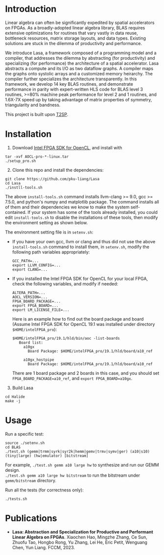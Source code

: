 # Introduction
Linear algebra can often be significantly expedited by spatial accelerators on FPGAs. As a broadly-adopted linear algebra library, BLAS requires extensive optimizations for routines that vary vastly in data reuse, bottleneck resources, matrix storage layouts, and data types. Existing solutions are stuck in the dilemma of productivity and performance. 

We introduce Lasa, a framework composed of a programming model and a compiler, that addresses the dilemma by abstracting (for productivity) and specializing (for performance) the architecture of a spatial accelerator. Lasa abstracts a compute and its I/O as two dataflow graphs. A compiler maps the graphs onto systolic arrays and a customized memory heirarchy. The compiler further specializes the architecture transparently. In this framework, we develop 14 key BLAS routines, and demonstrate performance in parity with expert-written HLS code for BLAS level 3 routines, >=80% machine peak performance for level 2 and 1 routines, and 1.6X-7X speed up by taking advantage of matrix properties of symmetry, triangularity and bandness.

This project is built upon [T2SP](https://github.com/IntelLabs/t2sp).

# Installation
  
1. Download [Intel FPGA SDK for OpenCL](http://dl.altera.com/opencl/), and install with
  ```
  tar -xvf AOCL-pro-*-linux.tar 
  ./setup_pro.sh
  ```
2. Clone this repo and install the dependencies:
  ```
  git clone https://github.com/pku-liang/Lasa
  cd Lasa
  ./instll-tools.sh
  ```

The above `install-tools.sh` command installs llvm-clang >= 9.0, gcc >= 7.5.0, and python's numpy and matplotlib package. The command installs all of them and their dependencies we know to make the system self-contained. If your system has some of the tools already installed, you could edit `install-tools.sh` to disable the installations of these tools, then modify the environment setting as shown below.

The environment setting file is in `setenv.sh`:

+ If you have your own gcc, llvm or clang and thus did not use the above `install-tools.sh` command to install them, in `setenv.sh`, modify the following path variables appropriately:

  ```
  GCC_PATH=...
  export LLVM_CONFIG=...
  export CLANG=...
  ```

+ If you installed the Intel FPGA SDK for OpenCL for your local FPGA, check the following variables, and modify if needed:

  ```
  ALTERA_PATH=...
  AOCL_VERSION=...
  FPGA_BOARD_PACKAGE=...
  export FPGA_BOARD=...
  export LM_LICENSE_FILE=...
  ```

  Here is an example how to find out the board package and board (Assume Intel FPGA SDK for OpenCL 19.1 was installed under directory `$HOME/intelFPGA_pro`):

  ```
  $HOME/intelFPGA_pro/19.1/hld/bin/aoc -list-boards
     Board list:
       a10gx
         Board Package: $HOME/intelFPGA_pro/19.1/hld/board/a10_ref
    
       a10gx_hostpipe
         Board Package: $HOME/intelFPGA_pro/19.1/hld/board/a10_ref
  ```

  There are 1 board package and 2 boards in this case, and you should set `FPGA_BOARD_PACKAGE=a10_ref`, and `export FPGA_BOARD=a10gx`.

3. Build Lasa
  ```
  cd Halide
  make -j
  ```

# Usage

Run a specific test:
  ```
  source ./setenv.sh
  cd BLAS
  ./test.sh (gemm|trmm|syrk|syr2k|hemm|gemv|trmv|symv|ger) (a10|s10) (tiny|large) (hw|emulator) [bitstream]
  ```

For example, `./test.sh gemm a10 large hw` to synthesize and run our GEMM design.  
`./test.sh gemm a10 large hw bitstream` to run the bitstream under `gemm/bitstream` directory.

Run all the tests (for correctness only):
  ```
  ./tests.sh
  ``` 

# Publications

+ **Lasa: Abstraction and Specialization for Productive and Performant Linear Algebra on FPGAs**. 
Xiaochen Hao, Mingzhe Zhang, Ce Sun, Zhuofu Tao, Hongbo Rong, Yu Zhang, Lei He, Eric Petit, Wenguang Chen, Yun Liang. FCCM, 2023.
